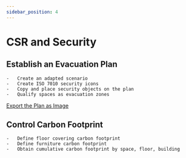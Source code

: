 ```yaml
---
sidebar_position: 4
---
```


# CSR and Security

## Establish an Evacuation Plan

    -   Create an adapted scenario
    -   Create ISO 7010 security icons
    -   Copy and place security objects on the plan
    -   Qualify spaces as evacuation zones

[Export the Plan as Image](/docs/courses/views/planexport.md#export-2d-plans-as-images)

## Control Carbon Footprint

    -   Define floor covering carbon footprint
    -   Define furniture carbon footprint
    -   Obtain cumulative carbon footprint by space, floor, building
